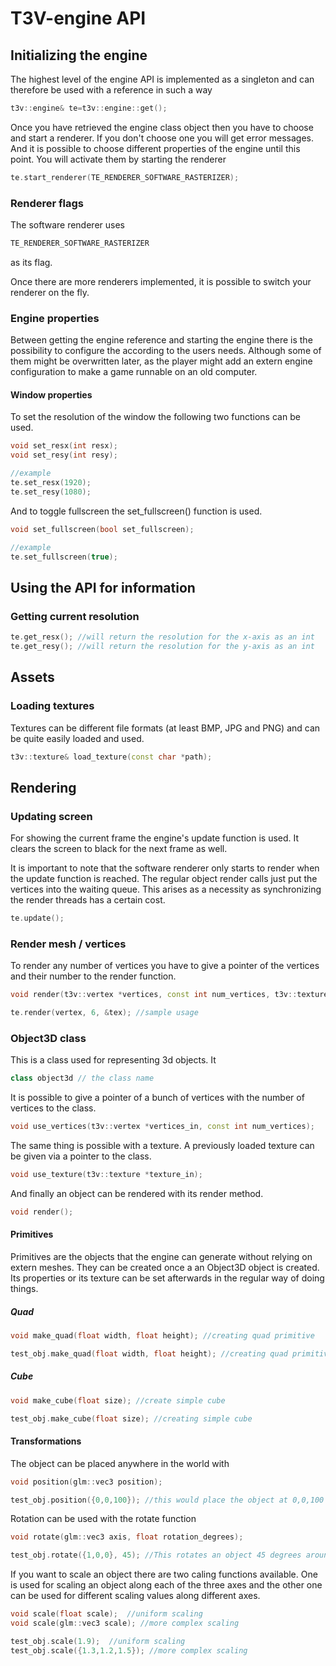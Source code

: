 # T3V-engine API

## Initializing the engine

The highest level of the engine API is implemented as a singleton and can therefore
be used with a reference in such a way

```cpp
t3v::engine& te=t3v::engine::get();
```

Once you have retrieved the engine class object then you have to choose and start a renderer.
If you don't choose one you will get error messages. And it is possible to choose different properties
of the engine until this point. You will activate them by starting the renderer

```cpp
te.start_renderer(TE_RENDERER_SOFTWARE_RASTERIZER);
```

### Renderer flags

The software renderer uses
```cpp
TE_RENDERER_SOFTWARE_RASTERIZER
```
as its flag.

Once there are more renderers implemented, it is possible to switch your renderer on the fly.


### Engine properties

Between getting the engine reference and starting the engine there is the possibility to configure the
according to the users needs. Although some of them might be overwritten later, as the player might add
an extern engine configuration to make a game runnable on an old computer.

#### Window properties

To set the resolution of the window the following two functions can be used.
```cpp
void set_resx(int resx);
void set_resy(int resy);

//example
te.set_resx(1920);
te.set_resy(1080);
```

And to toggle fullscreen the set_fullscreen() function is used.

```cpp
void set_fullscreen(bool set_fullscreen);

//example
te.set_fullscreen(true);
```

## Using the API for information

### Getting current resolution

```cpp
te.get_resx(); //will return the resolution for the x-axis as an int
te.get_resy(); //will return the resolution for the y-axis as an int
```

## Assets

### Loading textures

Textures can be different file formats (at least BMP, JPG and PNG) and can be quite easily loaded and used.

```cpp
t3v::texture& load_texture(const char *path);
```

## Rendering

### Updating screen
For showing the current frame the engine's update function is used. It clears the screen to black
for the next frame as well.

It is important to note that the software renderer only starts to render when the update function is reached.
The regular object render calls just put the vertices into the waiting queue. This arises as a necessity as
synchronizing the render threads has a certain cost.

```cpp
te.update();
```


### Render mesh / vertices

To render any number of vertices you have to give a pointer of the vertices and their number
to the render function.

```cpp
void render(t3v::vertex *vertices, const int num_vertices, t3v::texture *texture); // function declaration

te.render(vertex, 6, &tex); //sample usage
```

### Object3D class

This is a class used for representing 3d objects. It 

```cpp
class object3d // the class name
```

It is possible to give a pointer of a bunch of vertices with the number of vertices to the class.

```cpp
void use_vertices(t3v::vertex *vertices_in, const int num_vertices);
```

The same thing is possible with a texture. A previously loaded texture can be given via a pointer to the class.
```cpp
void use_texture(t3v::texture *texture_in);
```

And finally an object can be rendered with its render method.
```cpp
void render();
```

#### Primitives

Primitives are the objects that the engine can generate without relying on extern meshes.
They can be created once a an Object3D object is created. Its properties or its texture can be set
afterwards in the regular way of doing things.

##### Quad

```cpp
void make_quad(float width, float height); //creating quad primitive

test_obj.make_quad(float width, float height); //creating quad primitive
```
##### Cube

```cpp
void make_cube(float size); //create simple cube

test_obj.make_cube(float size); //creating simple cube
```

#### Transformations

The object can be placed anywhere in the world with

```cpp
void position(glm::vec3 position);

test_obj.position({0,0,100}); //this would place the object at 0,0,100
```

Rotation can be used with the rotate function
```cpp
void rotate(glm::vec3 axis, float rotation_degrees);

test_obj.rotate({1,0,0}, 45); //This rotates an object 45 degrees around its x-axis
```

If you want to scale an object there are two caling functions available.
One is used for scaling an object along each of the three axes and the other one can be used for different
scaling values along different axes.

```cpp
void scale(float scale);  //uniform scaling
void scale(glm::vec3 scale); //more complex scaling

test_obj.scale(1.9);  //uniform scaling
test_obj.scale({1.3,1.2,1.5}); //more complex scaling
```
